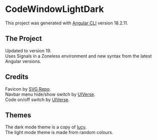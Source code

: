 # CodeWindowLightDark

This project was generated with [Angular CLI](https://github.com/angular/angular-cli) version 18.2.11.

## The Project

Updated to version 19.  
Uses Signals in a Zoneless environment and new syntax from the latest Angular versions.

## Credits

Favicon by [SVG Repo](https://www.svgrepo.com/).  
Navbar menu hide/show switch by [UIVerse](https://uiverse.io/).  
Code on/off switch by [UIVerse](https://uiverse.io/).

## Themes

The dark mode theme is a copy of [lucy](https://marketplace.visualstudio.com/items?itemName=Hermitter.oh-lucy-vscode).  
The light mode theme is made from random colours.